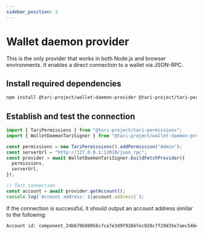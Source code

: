 ```yaml
---
sidebar_position: 3
---
```


# Wallet daemon provider

This is the only provider that works in both Node.js and browser environments. It enables a direct connection to a wallet via JSON-RPC.

## Install required dependencies

```bash npm2yarn
npm install @tari-project/wallet-daemon-provider @tari-project/tari-permissions
```

## Establish and test the connection

```js
import { TariPermissions } from "@tari-project/tari-permissions";
import { WalletDaemonTariSigner } from "@tari-project/wallet-daemon-provider";

const permissions = new TariPermissions().addPermission("Admin");
const serverUrl = "http://127.0.0.1:12010/json_rpc";
const provider = await WalletDaemonTariSigner.buildFetchProvider({
  permissions,
  serverUrl,
});

// Test connection
const account = await provider.getAccount();
console.log(`Account address: ${account.address}`);
```

If the connection is successful, it should output an account address similar to the following:

```txt
Account id: component_24b679b98056c7ca7e3d9f9266fec928c7f29d35e7aec546ed69f532aff40710
```

